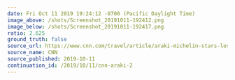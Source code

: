 ```yaml
---
date: Fri Oct 11 2019 19:24:12 -0700 (Pacific Daylight Time)
image_above: /shots/Screenshot_20191011-192412.png
image_below: /shots/Screenshot_20191011-192417.png
ratio: 2.625
ground_truth: false
source_url: https://www.cnn.com/travel/article/araki-michelin-stars-loss-london/index.html
source_name: CNN
source_published: 2019-10-11
continuation_id: /2019/10/11/cnn-araki-2
---
```

